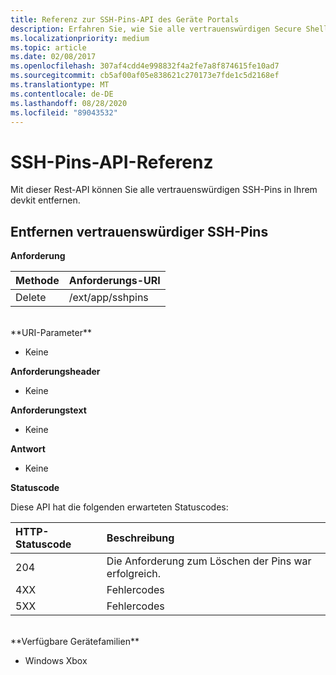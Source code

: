 ```yaml
---
title: Referenz zur SSH-Pins-API des Geräte Portals
description: Erfahren Sie, wie Sie alle vertrauenswürdigen Secure Shell (SSH)-Pins Programm gesteuert mithilfe der/ext/App/sshpins Xbox Device Portal-Rest-API entfernen.
ms.localizationpriority: medium
ms.topic: article
ms.date: 02/08/2017
ms.openlocfilehash: 307af4cdd4e998832f4a2fe7a8f874615fe10ad7
ms.sourcegitcommit: cb5af00af05e838621c270173e7fde1c5d2168ef
ms.translationtype: MT
ms.contentlocale: de-DE
ms.lasthandoff: 08/28/2020
ms.locfileid: "89043532"
---
```

# <a name="ssh-pins-api-reference"></a>SSH-Pins-API-Referenz
Mit dieser Rest-API können Sie alle vertrauenswürdigen SSH-Pins in Ihrem devkit entfernen.

## <a name="remove-trusted-ssh-pins"></a>Entfernen vertrauenswürdiger SSH-Pins

**Anforderung**

Methode      | Anforderungs-URI
:------     | :-----
Delete | /ext/app/sshpins
<br />
**URI-Parameter**

- Keine

**Anforderungsheader**

- Keine

**Anforderungstext**   

- Keine

**Antwort**   

- Keine 

**Statuscode**

Diese API hat die folgenden erwarteten Statuscodes:

HTTP-Statuscode      | Beschreibung
:------     | :-----
204 | Die Anforderung zum Löschen der Pins war erfolgreich.
4XX | Fehlercodes
5XX | Fehlercodes

<br />
**Verfügbare Gerätefamilien**

* Windows Xbox


